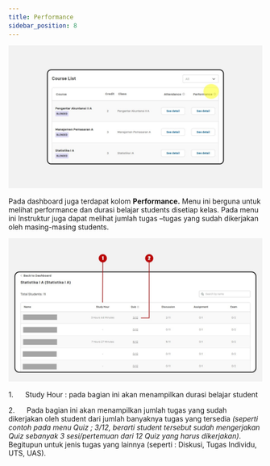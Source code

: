 ```yaml
---
title: Performance
sidebar_position: 8
---
```

![](/img/performance-1.jpg)

Pada dashboard juga terdapat kolom **Performance.** Menu ini berguna untuk melihat performance dan durasi belajar students disetiap kelas. Pada menu ini Instruktur juga dapat melihat jumlah tugas –tugas yang sudah dikerjakan oleh masing-masing students.


![](/img/performance-2.jpg)

1.      Study Hour : pada bagian ini akan menampilkan durasi belajar student

2.      Pada bagian ini akan menampilkan jumlah tugas yang sudah dikerjakan oleh student dari jumlah banyaknya tugas yang tersedia *(seperti contoh pada menu Quiz ; 3/12, berarti student tersebut sudah mengerjakan Quiz sebanyak 3 sesi/pertemuan dari 12 Quiz yang harus dikerjakan)*. Begitupun untuk jenis tugas yang lainnya (seperti : Diskusi, Tugas Individu, UTS, UAS).
